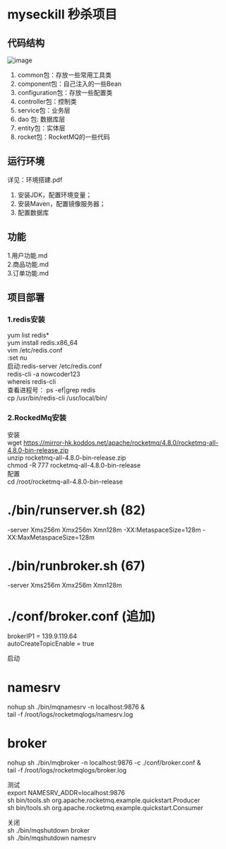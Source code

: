 # myseckill 秒杀项目
## 代码结构
![image](https://user-images.githubusercontent.com/52461848/167248100-36d89c60-0da9-4ff2-bc5c-40dbde376ec2.png)    
1.  common包：存放一些常用工具类
2.  component包：自己注入的一些Bean    
3.  configuration包：存放一些配置类
4.  controller包：控制类  
5.  service包：业务层 
6.  dao 包: 数据库层  
7.  entity包：实体层
8.  rocket包：RocketMQ的一些代码   
## 运行环境
详见：环境搭建.pdf
1.  安装JDK，配置环境变量；    
2.  安装Maven，配置镜像服务器；
3.  配置数据库
## 功能
1.用户功能.md    
2.商品功能.md    
3.订单功能.md
## 项目部署
### 1.redis安装
yum list redis*     
yum install redis.x86_64     
vim /etc/redis.conf     
:set nu      
启动:redis-server /etc/redis.conf      
redis-cli -a nowcoder123     
whereis redis-cli     
查看进程号： ps -ef|grep redis     
cp /usr/bin/redis-cli /usr/local/bin/    
### 2.RockedMq安装
安装    
wget https://mirror-hk.koddos.net/apache/rocketmq/4.8.0/rocketmq-all-4.8.0-bin-release.zip    
unzip rocketmq-all-4.8.0-bin-release.zip    
chmod -R 777 rocketmq-all-4.8.0-bin-release    
配置    
cd /root/rocketmq-all-4.8.0-bin-release    
# ./bin/runserver.sh (82)    
-server Xms256m Xmx256m Xmn128m -XX:MetaspaceSize=128m -XX:MaxMetaspaceSize=128m    
# ./bin/runbroker.sh (67)    
-server Xms256m Xmx256m Xmn128m    
# ./conf/broker.conf (追加)    
brokerIP1 = 139.9.119.64    
autoCreateTopicEnable = true    

启动     
# namesrv     
nohup sh ./bin/mqnamesrv -n localhost:9876 &    
tail -f /root/logs/rocketmqlogs/namesrv.log    
# broker     
nohup sh ./bin/mqbroker -n localhost:9876 -c ./conf/broker.conf &     
tail -f /root/logs/rocketmqlogs/broker.log    

测试    
export NAMESRV_ADDR=localhost:9876    
sh bin/tools.sh org.apache.rocketmq.example.quickstart.Producer    
sh bin/tools.sh org.apache.rocketmq.example.quickstart.Consumer    

关闭     
sh ./bin/mqshutdown broker    
sh ./bin/mqshutdown namesrv    
